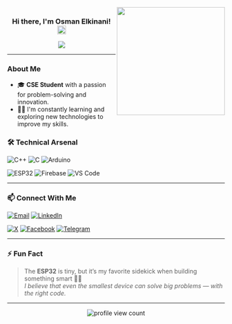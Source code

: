 
<img width="250" align="right" src="https://c.tenor.com/_DOBjnGspYAAAAAM/code-coding.gif">

<h3 align="center">
  Hi there, I'm Osman Elkinani! 
  <img src="https://media.giphy.com/media/hvRJCLFzcasrR4ia7z/giphy.gif" width="20">
</h3>

<p align="center">
  <a href="https://github.com/DenverCoder1/readme-typing-svg">
<img src="https://readme-typing-svg.herokuapp.com?font=Fira+Code&size=29&pause=1000&color=00B2FF&center=true&vCenter=true&width=550&lines=IoT+%26+Embedded+Systems+Developer;Always+learning+and+creating!" />
  </a>
</p>





---

###  About Me

- 🎓 **CSE Student** with a passion for problem-solving and innovation.
- 👨‍💻 I'm constantly learning and exploring new technologies to improve my skills.

### 🛠 Technical Arsenal

![C++](https://img.shields.io/badge/C++-00599C?style=flat&logo=c%2B%2B&logoColor=white)
![C](https://img.shields.io/badge/C-00599C?style=flat&logo=c%2B%2B&logoColor=white)
![Arduino](https://img.shields.io/badge/Arduino-00979D?style=flat&logo=arduino&logoColor=white)

![ESP32](https://img.shields.io/badge/ESP32-323232?style=flat&logo=espressif&logoColor=white)
![Firebase](https://img.shields.io/badge/Firebase-FFCA28?style=flat&logo=firebase&logoColor=black)
![VS Code](https://img.shields.io/badge/VS%20Code-007ACC?style=flat&logo=visual-studio-code&logoColor=white)
<!--
![JavaScript](https://img.shields.io/badge/JavaScript-F7DF1E?style=flat&logo=javascript&logoColor=black)
![HTML](https://img.shields.io/badge/HTML5-E34F26?style=flat&logo=html5&logoColor=white)
![CSS](https://img.shields.io/badge/CSS3-1572B6?style=flat&logo=css3&logoColor=white)
![Git](https://img.shields.io/badge/Git-F05032?style=flat&logo=git&logoColor=white)
![Node.js](https://img.shields.io/badge/Node.js-339933?style=flat&logo=node.js&logoColor=white)
-->
---
### 📫 Connect With Me

[![Email](https://img.shields.io/badge/-Gmail-D14836?style=for-the-badge&logo=gmail&logoColor=white)](mailto:elkinaniosman@gmail.com)
[![LinkedIn](https://img.shields.io/badge/LinkedIn-0077B5?style=for-the-badge&logo=linkedin&logoColor=white)](https://www.linkedin.com/in/osman-elkinani)

[![X](https://img.shields.io/badge/X-000000?style=for-the-badge&logo=x&logoColor=white)](https://x.com/osman-elkinani)
[![Facebook](https://img.shields.io/badge/Facebook-1877F2?style=for-the-badge&logo=facebook&logoColor=white)](https://facebook.com/osman-elkinani)
[![Telegram](https://img.shields.io/badge/Telegram-2CA5E0?style=for-the-badge&logo=telegram&logoColor=white)](https://t.me/osman-elkinani)
<!--
[![Instagram](https://img.shields.io/badge/Instagram-E4405F?style=for-the-badge&logo=instagram&logoColor=white)](https://instagram.com/yourusername)
[![Threads](https://img.shields.io/badge/Threads-000000?style=for-the-badge&logo=threads&logoColor=white)](https://www.threads.net/@yourusername)
-->

<!--

---
### 📊 GitHub Stats

<p align="center">
  <img src="https://github-readme-stats.vercel.app/api?username=osman-elkinani&show_icons=true&theme=radical" width="47%" />
  <img src="https://github-readme-streak-stats.herokuapp.com?user=osman-elkinani&theme=radical" width="47%" />
</p>
-->
---

### ⚡ Fun Fact

> The **ESP32** is tiny, but it’s my favorite sidekick when building something smart 🌱📡  
> _I believe that even the smallest device can solve big problems — with the right code._

---

<p align="center">
  <img src="https://komarev.com/ghpvc/?username=osman-elkinani&style=for-the-badge" alt="profile view count" />
</p>
